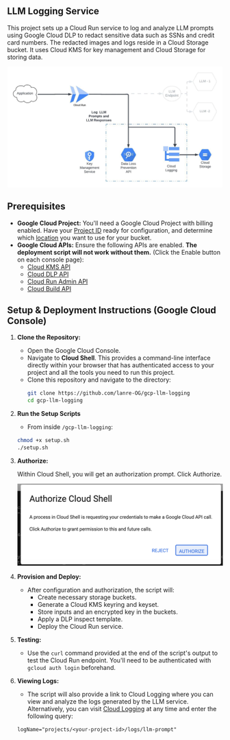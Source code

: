 ## LLM Logging Service

This project sets up a Cloud Run service to log and analyze LLM prompts using Google Cloud DLP to redact sensitive data such as SSNs and credit card numbers. The redacted images and logs reside in a Cloud Storage bucket. It uses Cloud KMS for key management and Cloud Storage for storing data. 

![Architecture diagram of LLM sensitive data logging solution](LLMLoggingSolution.jpeg)

## Prerequisites

* **Google Cloud Project:** You'll need a Google Cloud Project with billing enabled. Have your [Project ID](https://support.google.com/googleapi/answer/7014113) ready for configuration, and determine which [location](https://cloud.google.com/storage/docs/locations) you want to use for your bucket.
* **Google Cloud APIs:** Ensure the following APIs are enabled. **The deployment script will not work without them.** (Click the Enable button on each console page):
   * [Cloud KMS API](https://console.cloud.google.com/apis/library/cloudkms.googleapis.com)
   * [Cloud DLP API](https://console.cloud.google.com/apis/library/dlp.googleapis.com)
   * [Cloud Run Admin API](https://console.cloud.google.com/apis/library/run.googleapis.com)
   * [Cloud Build API](https://console.cloud.google.com/apis/library/cloudbuild.googleapis.com)

## Setup & Deployment Instructions (Google Cloud Console)

1. **Clone the Repository:**
   * Open the Google Cloud Console.
   * Navigate to **Cloud Shell**. This provides a command-line interface directly within your browser that has authenticated access to your project and all the tools you need to run this project.
   * Clone this repository and navigate to the directory: 
     ```bash
     git clone https://github.com/lanre-OG/gcp-llm-logging
     cd gcp-llm-logging
     ```

2. **Run the Setup Scripts**

    * From inside `/gcp-llm-logging`:
    ```bash
    chmod +x setup.sh
    ./setup.sh
    ```
        
3. **Authorize:**

    Within Cloud Shell, you will get an authorization prompt. Click Authorize.

    ![Authorization prompt in Cloud Shell](authzprompt.png)

4. **Provision and Deploy:**
   * After configuration and authorization, the script will:
      * Create necessary storage buckets.
      * Generate a Cloud KMS keyring and keyset.
      * Store inputs and an encrypted key in the buckets.
      * Apply a DLP inspect template.
      * Deploy the Cloud Run service.

5. **Testing:**
   * Use the `curl` command provided at the end of the script's output to test the Cloud Run endpoint. You'll need to be authenticated with `gcloud auth login` beforehand.

6. **Viewing Logs:**
   * The script will also provide a link to Cloud Logging where you can view and analyze the logs generated by the LLM service. Alternatively, you can visit [Cloud Logging](https://console.cloud.google.com/logs/query) at any time and enter the following query: 
   
   ```
   logName="projects/<your-project-id>/logs/llm-prompt"
   ```
